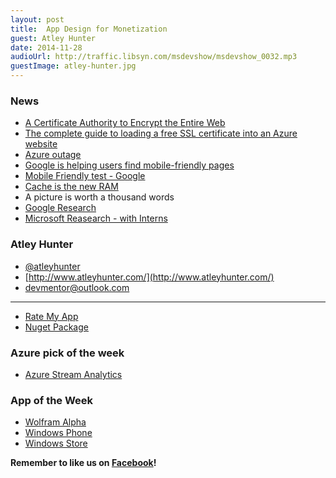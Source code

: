 ```yaml
---
layout: post
title:  App Design for Monetization
guest: Atley Hunter
date: 2014-11-28
audioUrl: http://traffic.libsyn.com/msdevshow/msdevshow_0032.mp3
guestImage: atley-hunter.jpg
---
```


### News

 - [A Certificate Authority to Encrypt the Entire Web](https://www.eff.org/deeplinks/2014/11/certificate-authority-encrypt-entire-web)
  - [The complete guide to loading a free SSL certificate into an Azure website](http://www.troyhunt.com/2013/09/the-complete-guide-to-loading-free-ssl.html)
 - [Azure outage](http://azure.microsoft.com/blog/2014/11/19/update-on-azure-storage-service-interruption/)
 - [Google is helping users find mobile-friendly pages](http://googlewebmastercentral.blogspot.com/2014/11/helping-users-find-mobile-friendly-pages.html)
  - [Mobile Friendly test - Google](https://www.google.com/webmasters/tools/mobile-friendly/?utm_source=wmc-blog&utm_medium=referral&utm_campaign=mobile-friendly)
 - [Cache is the new RAM](http://blog.memsql.com/cache-is-the-new-ram/)
 - A picture is worth a thousand words
  - [Google Research](http://googleresearch.blogspot.com/2014/11/a-picture-is-worth-thousand-coherent.html)
  - [Microsoft Reasearch - with Interns](http://blogs.technet.com/b/machinelearning/archive/2014/11/18/rapid-progress-in-automatic-image-captioning.aspx)

### Atley Hunter

 - [@atleyhunter](http://twitter.com/atleyhunter)
 - [http://www.atleyhunter.com/](http://www.atleyhunter.com/)
 - [devmentor@outlook.com](mailto:devmentor@outlook.com)

----------

 - [Rate My App](http://developer.nokia.com/community/wiki/Implement_%22Rate_My_App%22_in_under_60_seconds)
  - [Nuget Package](https://www.nuget.org/packages/RateMyApp/1.2.4-alpha)

### Azure pick of the week

-   [Azure Stream Analytics](http://azure.microsoft.com/en-us/services/stream-analytics/)

### App of the Week

 - [Wolfram Alpha](http://www.wolframalpha.com/) 
  -   [Windows Phone](http://www.windowsphone.com/s?appId=e6739e33-651d-41f8-94ee-71f9e693866b)
  -   [Windows Store](http://apps.microsoft.com/webpdp/app/d1046724-215a-409c-bd4e-c7e12e52fcc0)

**Remember to like us on [Facebook](http://facebook.com/msdevshow)!**